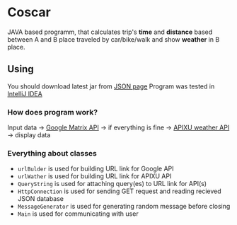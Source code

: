 # Coscar
JAVA based programm, that calculates trip's **time** and **distance** based between A and B place traveled by car/bike/walk and show **weather** in B place.
## Using
You should download latest jar from  [JSON page](https://github.com/stleary/JSON-java)
Program was tested in [IntelliJ IDEA](https://www.jetbrains.com/idea/)
### How does program work?
Input data -> [Google Matrix API](https://developers.google.com/maps/documentation/distance-matrix/intro) -> if everything is fine ->  [APIXU weather API](https://www.apixu.com/api.aspx) -> display data
### Everything about classes
* `urlBulder` is used for building URL link for Google API
* `urlWather` is used for building URL link for APIXU API
* `QueryString` is used for attaching query(es) to URL link for API(s)
* `HttpConnection` is used for sending GET request and reading recieved JSON database
* `MessageGenerator` is used for generating random message before closing
* `Main` is used for communicating with user
